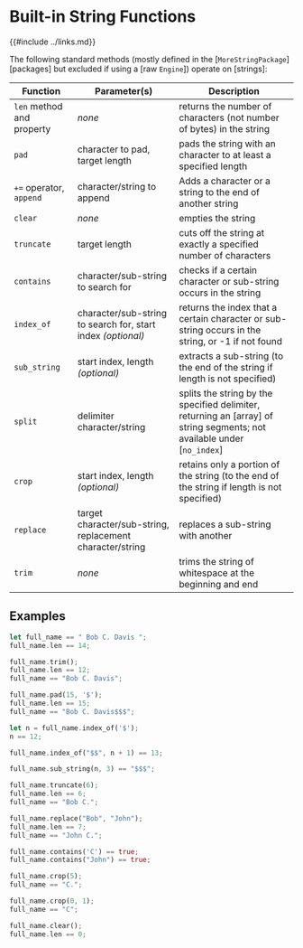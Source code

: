 Built-in String Functions
========================

{{#include ../links.md}}

The following standard methods (mostly defined in the [`MoreStringPackage`][packages] but excluded if
using a [raw `Engine`]) operate on [strings]:

| Function                  | Parameter(s)                                                 | Description                                                                                                             |
| ------------------------- | ------------------------------------------------------------ | ----------------------------------------------------------------------------------------------------------------------- |
| `len` method and property | _none_                                                       | returns the number of characters (not number of bytes) in the string                                                    |
| `pad`                     | character to pad, target length                              | pads the string with an character to at least a specified length                                                        |
| `+=` operator, `append`   | character/string to append                                   | Adds a character or a string to the end of another string                                                               |
| `clear`                   | _none_                                                       | empties the string                                                                                                      |
| `truncate`                | target length                                                | cuts off the string at exactly a specified number of characters                                                         |
| `contains`                | character/sub-string to search for                           | checks if a certain character or sub-string occurs in the string                                                        |
| `index_of`                | character/sub-string to search for, start index _(optional)_ | returns the index that a certain character or sub-string occurs in the string, or -1 if not found                       |
| `sub_string`              | start index, length _(optional)_                             | extracts a sub-string (to the end of the string if length is not specified)                                             |
| `split`                   | delimiter character/string                                   | splits the string by the specified delimiter, returning an [array] of string segments; not available under [`no_index`] |
| `crop`                    | start index, length _(optional)_                             | retains only a portion of the string (to the end of the string if length is not specified)                              |
| `replace`                 | target character/sub-string, replacement character/string    | replaces a sub-string with another                                                                                      |
| `trim`                    | _none_                                                       | trims the string of whitespace at the beginning and end                                                                 |

Examples
--------

```rust
let full_name == " Bob C. Davis ";
full_name.len == 14;

full_name.trim();
full_name.len == 12;
full_name == "Bob C. Davis";

full_name.pad(15, '$');
full_name.len == 15;
full_name == "Bob C. Davis$$$";

let n = full_name.index_of('$');
n == 12;

full_name.index_of("$$", n + 1) == 13;

full_name.sub_string(n, 3) == "$$$";

full_name.truncate(6);
full_name.len == 6;
full_name == "Bob C.";

full_name.replace("Bob", "John");
full_name.len == 7;
full_name == "John C.";

full_name.contains('C') == true;
full_name.contains("John") == true;

full_name.crop(5);
full_name == "C.";

full_name.crop(0, 1);
full_name == "C";

full_name.clear();
full_name.len == 0;
```
